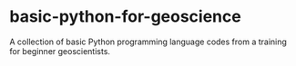 # basic-python-for-geoscience
A collection of basic Python programming language codes from a training for beginner geoscientists.
